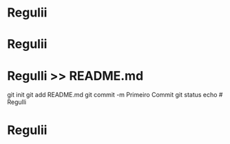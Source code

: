 # Regulii
# Regulii
# Regulli >> README.md
git init
git add README.md
git commit -m Primeiro Commit
git status
echo # Regulli
# Regulii
